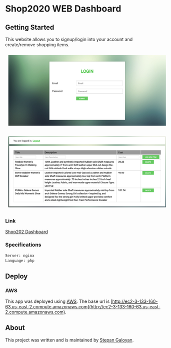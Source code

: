 # Shop2020 WEB Dashboard

## Getting Started

This website allows you to signup/login into your account and create/remove shopping items.

[<img src="https://raw.githubusercontent.com/stepgal/web/master/img/dashboard1.png" align="center" width="600" hspace="10" vspace="10">](https://raw.githubusercontent.com/stepgal/web/master/img/dashboard1.png)

[<img src="https://raw.githubusercontent.com/stepgal/web/master/img/dashboard2.png" align="center" width="600" hspace="10" vspace="10">](https://raw.githubusercontent.com/stepgal/web/master/img/dashboard2.png)


### Link

[Shop202 Dashboard](http://ec2-3-133-160-63.us-east-2.compute.amazonaws.com)

### Specifications

    Server: nginx
    Language: php


## Deploy

### AWS
This app was deployed using [AWS](https://aws.amazon.com/). The base url is [http://ec2-3-133-160-63.us-east-2.compute.amazonaws.com](http://ec2-3-133-160-63.us-east-2.compute.amazonaws.com).

## About
This project was written and is maintained by [Stepan Galoyan](https://github.com/stepgal).

